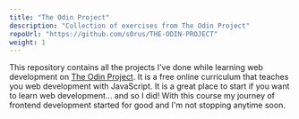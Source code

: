 ```yaml
---
title: "The Odin Project"
description: "Collection of exercises from The Odin Project"
repoUrl: "https://github.com/s0rus/THE-ODIN-PROJECT"
weight: 1
---
```


This repository contains all the projects I've done while learning web development on [The Odin Project](https://www.theodinproject.com/). It is a free online curriculum that teaches you web development with JavaScript. It is a great place to start if you want to learn web development... and so I did! With this course my journey of frontend development started for good and I'm not stopping anytime soon.
